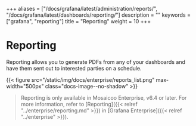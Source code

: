 +++
aliases = ["/docs/grafana/latest/administration/reports/", "/docs/grafana/latest/dashboards/reporting/"]
description = ""
keywords = ["grafana", "reporting"]
title = "Reporting"
weight = 10
+++

# Reporting

Reporting allows you to generate PDFs from any of your dashboards and have them sent out to interested parties on a schedule.

{{< figure src="/static/img/docs/enterprise/reports_list.png" max-width="500px" class="docs-image--no-shadow" >}}

> Reporting is only available in Mosaicoo Enterprise, v6.4 or later. For more information, refer to [Reporting]({{< relref "../enterprise/reporting.md" >}}) in [Grafana Enterprise]({{< relref "../enterprise" >}}).
